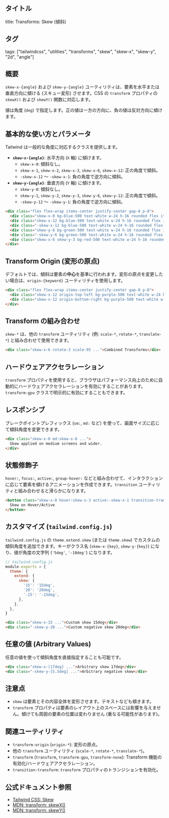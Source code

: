 ## タイトル
title: Transforms: Skew (傾斜)

## タグ
tags: ["tailwindcss", "utilities", "transforms", "skew", "skew-x", "skew-y", "2d", "angle"]

## 概要
`skew-x-{angle}` および `skew-y-{angle}` ユーティリティは、要素を水平または垂直方向に傾ける (スキュー変形) させます。CSS の `transform` プロパティの `skewX()` および `skewY()` 関数に対応します。

値は角度 (`deg`) で指定します。正の値は一方の方向に、負の値は反対方向に傾けます。

## 基本的な使い方とパラメータ

Tailwind は一般的な角度に対応するクラスを提供します。

*   **`skew-x-{angle}`**: 水平方向 (`X` 軸) に傾けます。
    *   `skew-x-0`: 傾斜なし。
    *   `skew-x-1`, `skew-x-2`, `skew-x-3`, `skew-x-6`, `skew-x-12`: 正の角度で傾斜。
    *   `-skew-x-12` ～ `-skew-x-1`: 負の角度で逆方向に傾斜。
*   **`skew-y-{angle}`**: 垂直方向 (`Y` 軸) に傾けます。
    *   `skew-y-0`: 傾斜なし。
    *   `skew-y-1`, `skew-y-2`, `skew-y-3`, `skew-y-6`, `skew-y-12`: 正の角度で傾斜。
    *   `-skew-y-12` ～ `-skew-y-1`: 負の角度で逆方向に傾斜。

```html
<div class="flex flex-wrap items-center justify-center gap-8 p-8">
  <div class="skew-x-0 bg-blue-500 text-white w-24 h-16 rounded flex items-center justify-center">skew-x-0</div>
  <div class="skew-x-12 bg-blue-500 text-white w-24 h-16 rounded flex items-center justify-center">skew-x-12</div>
  <div class="-skew-x-12 bg-blue-500 text-white w-24 h-16 rounded flex items-center justify-center">-skew-x-12</div>
  <div class="skew-y-6 bg-green-500 text-white w-24 h-16 rounded flex items-center justify-center">skew-y-6</div>
  <div class="-skew-y-6 bg-green-500 text-white w-24 h-16 rounded flex items-center justify-center">-skew-y-6</div>
  <div class="skew-x-6 skew-y-3 bg-red-500 text-white w-24 h-16 rounded flex items-center justify-center">skew-x-6 skew-y-3</div>
</div>
```

## Transform Origin (変形の原点)

デフォルトでは、傾斜は要素の**中心**を基準に行われます。変形の原点を変更したい場合は、`origin-{keyword}` ユーティリティを使用します。

```html
<div class="flex flex-wrap items-center justify-center gap-8 p-8">
  <div class="skew-x-12 origin-top-left bg-purple-500 text-white w-24 h-16 rounded flex items-center justify-center">Skew 12 (origin-top-left)</div>
  <div class="skew-x-12 origin-bottom-right bg-purple-500 text-white w-24 h-16 rounded flex items-center justify-center">Skew 12 (origin-bottom-right)</div>
</div>
```

## Transform の組み合わせ

`skew-*` は、他の `transform` ユーティリティ (例: `scale-*`, `rotate-*`, `translate-*`) と組み合わせて使用できます。

```html
<div class="skew-x-6 rotate-3 scale-95 ...">Combined Transforms</div>
```

## ハードウェアアクセラレーション

`transform` プロパティを使用すると、ブラウザはパフォーマンス向上のために自動的にハードウェアアクセラレーションを有効にすることがあります。`transform-gpu` クラスで明示的に有効にすることもできます。

## レスポンシブ

ブレークポイントプレフィックス (`sm:`, `md:` など) を使って、画面サイズに応じて傾斜角度を変更できます。

```html
<div class="skew-x-0 md:skew-x-6 ...">
  Skew applied on medium screens and wider.
</div>
```

## 状態修飾子

`hover:`, `focus:`, `active:`, `group-hover:` などと組み合わせて、インタラクションに応じて要素を傾けるアニメーションを作成できます。`transition` ユーティリティと組み合わせると滑らかになります。

```html
<button class="skew-x-0 hover:skew-x-3 active:-skew-x-1 transition-transform duration-150 ease-in-out ...">
  Skew on Hover/Active
</button>
```

## カスタマイズ (`tailwind.config.js`)

`tailwind.config.js` の `theme.extend.skew` (または `theme.skew`) でカスタムの傾斜角度を追加できます。キーがクラス名 (`skew-x-{key}`, `skew-y-{key}`) になり、値が角度の文字列 (`'5deg'`, `'-10deg'`) になります。

```javascript
// tailwind.config.js
module.exports = {
  theme: {
    extend: {
      skew: {
        '15': '15deg',
        '20': '20deg',
        '-15': '-15deg',
      },
    },
  },
}
```

```html
<div class="skew-x-15 ...">Custom skew 15deg</div>
<div class="-skew-y-20 ...">Custom negative skew 20deg</div>
```

## 任意の値 (Arbitrary Values)

任意の値を使って傾斜角度を直接指定することも可能です。

```html
<div class="skew-x-[17deg] ...">Arbitrary skew 17deg</div>
<div class="-skew-y-[5.5deg] ...">Arbitrary negative skew</div>
```

## 注意点

*   `skew` は要素とその内容全体を変形させます。テキストなども傾きます。
*   `transform` プロパティは要素のレイアウト上のスペースには影響を与えません。傾けても周囲の要素の位置は変わりません (重なる可能性があります)。

## 関連ユーティリティ

*   `transform-origin` (`origin-*`): 変形の原点。
*   他の `transform` ユーティリティ (`scale-*`, `rotate-*`, `translate-*`)。
*   `transform` (`transform`, `transform-gpu`, `transform-none`): Transform 機能の有効化/ハードウェアアクセラレーション。
*   `transition-transform`: `transform` プロパティのトランジションを有効化。

## 公式ドキュメント参照
*   [Tailwind CSS: Skew](https://tailwindcss.com/docs/skew)
*   [MDN: transform: skewX()](https://developer.mozilla.org/en-US/docs/Web/CSS/transform-function/skewX)
*   [MDN: transform: skewY()](https://developer.mozilla.org/en-US/docs/Web/CSS/transform-function/skewY)